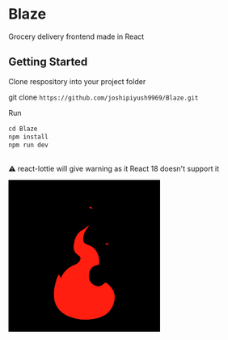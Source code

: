 # Blaze
Grocery delivery frontend made in React

## Getting Started
Clone respository into your project folder

git clone `https://github.com/joshipiyush9969/Blaze.git`

Run 
```
cd Blaze
npm install
npm run dev
```
<br/>
⚠️ react-lottie will give warning as it React 18 doesn't support it

![](public/imgs/fire.gif)

